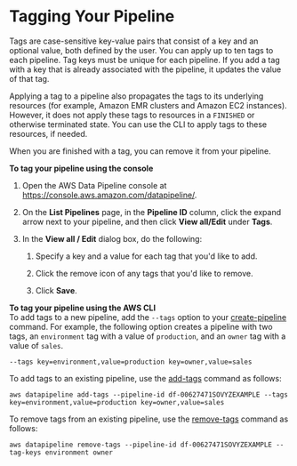 # Tagging Your Pipeline<a name="dp-adding-tags"></a>

Tags are case\-sensitive key\-value pairs that consist of a key and an optional value, both defined by the user\. You can apply up to ten tags to each pipeline\. Tag keys must be unique for each pipeline\. If you add a tag with a key that is already associated with the pipeline, it updates the value of that tag\.

Applying a tag to a pipeline also propagates the tags to its underlying resources \(for example, Amazon EMR clusters and Amazon EC2 instances\)\. However, it does not apply these tags to resources in a `FINISHED` or otherwise terminated state\. You can use the CLI to apply tags to these resources, if needed\.

When you are finished with a tag, you can remove it from your pipeline\.

**To tag your pipeline using the console**

1. Open the AWS Data Pipeline console at [https://console\.aws\.amazon\.com/datapipeline/](https://console.aws.amazon.com/datapipeline/)\.

1. On the **List Pipelines** page, in the **Pipeline ID** column, click the expand arrow next to your pipeline, and then click **View all/Edit** under **Tags**\.

1. In the **View all / Edit** dialog box, do the following:

   1. Specify a key and a value for each tag that you'd like to add\.

   1. Click the remove icon of any tags that you'd like to remove\.

   1. Click **Save**\.

**To tag your pipeline using the AWS CLI**  
To add tags to a new pipeline, add the `--tags` option to your [create\-pipeline](https://docs.aws.amazon.com/cli/latest/reference/datapipeline/create-pipeline.html) command\. For example, the following option creates a pipeline with two tags, an `environment` tag with a value of `production`, and an `owner` tag with a value of `sales`\.

```
--tags key=environment,value=production key=owner,value=sales
```

To add tags to an existing pipeline, use the [add\-tags](https://docs.aws.amazon.com/cli/latest/reference/datapipeline/add-tags.html) command as follows:

```
aws datapipeline add-tags --pipeline-id df-00627471SOVYZEXAMPLE --tags key=environment,value=production key=owner,value=sales
```

To remove tags from an existing pipeline, use the [remove\-tags](https://docs.aws.amazon.com/cli/latest/reference/datapipeline/remove-tags.html) command as follows:

```
aws datapipeline remove-tags --pipeline-id df-00627471SOVYZEXAMPLE --tag-keys environment owner
```